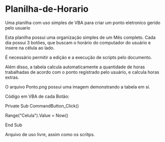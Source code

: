 # Planilha-de-Horario
Uma planilha com uso simples de VBA para criar um ponto eletronico gerido pelo usuario

Esta planilha possui uma organização simples de um Mês completo. Cada dia possui 3 botões, que buscam o horário do computador do usuário e insere
na célula ao lado. 

É necessário permitir a edição e a execução de scripts pelo documento.

Além disso, a tabela calcula automaticamente a quantidade de horas trabalhadas de acordo com o ponto registrado pelo usuário, e calcula horas extras.

O arquivo Ponto.png possui uma imagem demonstrando a tabela em si.

Código em VBA de cada Botão:

Private Sub CommandButton_Click()

  Range("Celula").Value = Now()
  
End Sub

Arquivo de uso livre, assim como os scritps.
